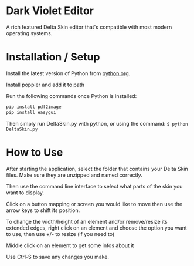 # Dark Violet Editor

A rich featured Delta Skin editor that's compatible with most modern operating systems.

# Installation / Setup

Install the latest version of Python from [python.org](https://www.python.org/downloads/).

Install poppler and add it to path

Run the following commands once Python is installed:

```sh
pip install pdf2image
pip install easygui
```

Then simply run DeltaSkin.py with python, or using the command: ``$ python DeltaSkin.py``

# How to Use

After starting the application, select the folder that contains your Delta Skin files. Make sure they are unzipped and named correctly.

Then use the command line interface to select what parts of the skin you want to display.

Click on a button mapping or screen you would like to move then use the arrow keys to shift its position.

To change the width/height of an element and/or remove/resize its extended edges, right click on an element and choose the option you want to use, then use +/- to resize (if you need to)

Middle click on an element to get some infos about it

Use Ctrl-S to save any changes you make.

